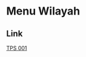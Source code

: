# Menu Wilayah

## Link

[TPS 001](https://github.com/gigit-pemilu/pemilu-2024-17-bengkulu/tree/main/pilpres/hitung-suara/sub/17-bengkulu/sub/06-muko-muko/sub/08-teramang-jaya/sub/2006-teramang-jaya/sub/001-tps)

